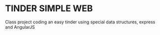 # TINDER SIMPLE WEB

Class project coding an easy tinder using special data structures, express and AngularJS
